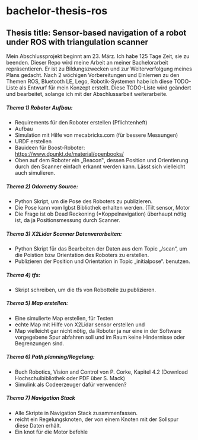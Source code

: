 # bachelor-thesis-ros
## Thesis title: Sensor-based navigation of a robot under ROS with triangulation scanner


Mein Abschlussprojekt beginnt am 23. März. Ich habe 125 Tage Zeit, sie zu beenden. 
Dieser Repo wird meine Arbeit an meiner Bachelorarbeit repräsentieren. Er ist zu Bildungszwecken und zur Weiterverfolgung meines Plans gedacht.
Nach 2 wöchigen Vorbereitungen und Einlernen zu den Themen ROS, Bluetooth LE, Lego, Robotik-Systemen habe ich diese TODO-Liste als Entwurf für mein Konzept erstellt. Diese TODO-Liste wird geändert und bearbeitet, solange ich mit der Abschlussarbeit weiterarbeite.




##### Thema 1)  Roboter Aufbau:

* Requirements für den Roboter erstellen (Pflichtenheft)
* Aufbau
* Simulation mit Hilfe von mecabricks.com (für bessere Messungen)
* URDF erstellen
* Bauideen für Boost-Roboter: https://www.dpunkt.de/material/openbooks/
* Oben auf dem Roboter ein „Beacon‟, dessen Position und Orientierung durch den Scanner einfach erkannt werden kann. Lässt sich vielleicht auch simulieren.
      
##### Thema 2) Odometry Source:

* Python Skript, um die Pose des Roboters zu publizieren.
* Die Pose kann vom lgbst Bibliothek erhalten werden. (Tilt sensor, Motor 
* Die Frage ist ob Dead Reckoning (=Koppelnavigation) überhaupt nötig ist, da ja Positionsmessung durch Scanner.
      
##### Thema 3) X2Lidar Scanner Datenverarbeiten:

* Python Skript für das Bearbeiten der Daten aus dem Topic „/scan“, um die Poistion bzw Orientation des Roboters zu erstellen.
* Publizieren der Position und Orientation in Topic „initialpose“.
			benutzen. 

##### Thema 4) tfs:

* Skript schreiben, um die tfs von Robotteile zu publizieren.

##### Thema 5) Map erstellen:

* Eine simulierte Map erstellen, für Testen
* echte Map mit Hilfe von X2Lidar sensor erstellen und 
* Map vielleicht gar nicht nötig, da Roboter ja nur eine in der Software vorgegebene Spur abfahren soll und im Raum keine Hindernisse oder Begrenzungen sind.

##### Thema 6) Path planning/Regelung:
- Buch Robotics, Vision and Control von P. Corke, Kapitel 4.2 (Download Hochschulbibliothek oder PDF über S. Mack)
- Simulink als Codeerzeuger dafür verwenden?

	
##### Thema 7) Navigation Stack 
* Alle Skripte in Navigation Stack zusammenfassen.
* reicht ein Regelungsknoten, der von einem Knoten mit der Sollspur diese Daten erhält.
* Ein knot für die Motor befehle

